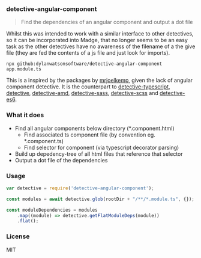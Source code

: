 ### detective-angular-component
> Find the dependencies of an angular component and output a dot file

Whilst this was intended to work with a similar interface to other detectives, so it can be incorporated into Madge,
that no longer seems to be an easy task as the other detectives have no awareness of the filename of a the give file (they are fed the contents of a js file and just look for imports). 


`npx github:dylanwatsonsoftware/detective-angular-component app.module.ts`

This is a inspired by the packages by [mrjoelkemp](https://github.com/mrjoelkemp/), given the lack of angular component detective. It is the counterpart to  [detective-typescript](https://github.com/pahen/detective-typescript), [detective](https://github.com/substack/node-detective), [detective-amd](https://github.com/mrjoelkemp/node-detective-amd), [detective-sass](https://github.com/mrjoelkemp/node-detective-sass), [detective-scss](https://github.com/mrjoelkemp/node-detective-scss) and [detective-es6](https://github.com/mrjoelkemp/node-detective-es6).

### What it does
- Find all angular components below directory (*.component.html)
    - Find associated ts component file (by convention eg. *.component.ts)
    - Find selector for component (via typescript decorator parsing)
- Build up depedency-tree of all html files that reference that selector
- Output a dot file of the dependencies

### Usage

```js
var detective = require('detective-angular-component');

const modules = await detective.glob(rootDir + "/**/*.module.ts", {});

const moduleDependencies = modules
    .map((module) => detective.getFlatModuleDeps(module))
    .flat();
```

### License

MIT